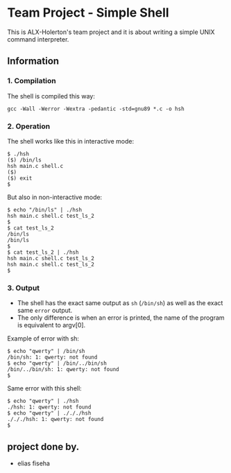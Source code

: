 # Team Project - Simple Shell

This is ALX-Holerton's team project and it is about writing a simple UNIX command interpreter.

## Information

###	1. Compilation

The shell is compiled this way:
```
gcc -Wall -Werror -Wextra -pedantic -std=gnu89 *.c -o hsh
```

###	2. Operation

The shell works like this in interactive mode:
```
$ ./hsh
($) /bin/ls
hsh main.c shell.c
($)
($) exit
$
```

But also in non-interactive mode:
```
$ echo "/bin/ls" | ./hsh
hsh main.c shell.c test_ls_2
$
$ cat test_ls_2
/bin/ls
/bin/ls
$
$ cat test_ls_2 | ./hsh
hsh main.c shell.c test_ls_2
hsh main.c shell.c test_ls_2
$
```

###	3. Output

* The shell has the exact same output as `sh` (`/bin/sh`) as well as the exact same `error` output.
* The only difference is when an error is printed, the name of the program is equivalent to argv[0].

Example of error with sh:
```
$ echo "qwerty" | /bin/sh
/bin/sh: 1: qwerty: not found
$ echo "qwerty" | /bin/../bin/sh
/bin/../bin/sh: 1: qwerty: not found
$
```

Same error with this shell:
```
$ echo "qwerty" | ./hsh
./hsh: 1: qwerty: not found
$ echo "qwerty" | ./././hsh
./././hsh: 1: qwerty: not found
$
```

## project done by.

* elias fiseha
